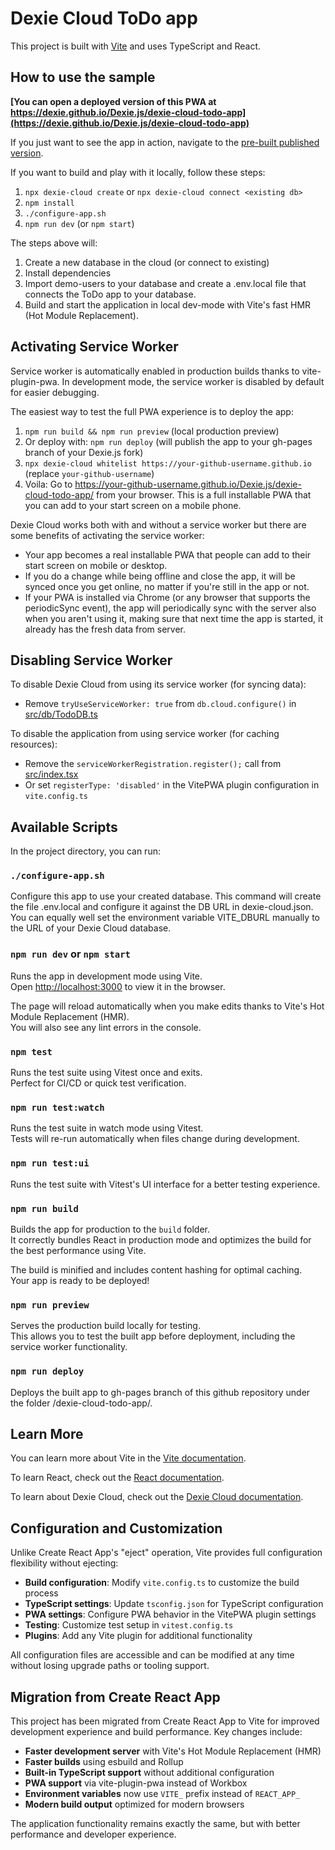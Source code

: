 # Dexie Cloud ToDo app

This project is built with [Vite](https://vitejs.dev/) and uses TypeScript and React.

## How to use the sample

**[You can open a deployed version of this PWA at https://dexie.github.io/Dexie.js/dexie-cloud-todo-app](https://dexie.github.io/Dexie.js/dexie-cloud-todo-app)**

If you just want to see the app in action, navigate to the [pre-built published version](https://dexie.github.io/Dexie.js/dexie-cloud-todo-app/).

If you want to build and play with it locally, follow these steps:

1. `npx dexie-cloud create` or `npx dexie-cloud connect <existing db>`
2. `npm install`
3. `./configure-app.sh`
4. `npm run dev` (or `npm start`)

The steps above will:

1. Create a new database in the cloud (or connect to existing)
2. Install dependencies
3. Import demo-users to your database and create a .env.local file that connects the ToDo app to your database.
4. Build and start the application in local dev-mode with Vite's fast HMR (Hot Module Replacement).

## Activating Service Worker

Service worker is automatically enabled in production builds thanks to vite-plugin-pwa. In development mode, the service worker is disabled by default for easier debugging.

The easiest way to test the full PWA experience is to deploy the app:

1. `npm run build && npm run preview` (local production preview)
2. Or deploy with: `npm run deploy` (will publish the app to your gh-pages branch of your Dexie.js fork)
3. `npx dexie-cloud whitelist https://your-github-username.github.io` (replace `your-github-username`)
4. Voila: Go to https://your-github-username.github.io/Dexie.js/dexie-cloud-todo-app/ from your browser. This is a full installable PWA that you can add to your start screen on a mobile phone.

Dexie Cloud works both with and without a service worker but there are some benefits of activating the service worker:

* Your app becomes a real installable PWA that people can add to their start screen on mobile or desktop.
* If you do a change while being offline and close the app, it will be synced once you get online, no matter if you're still in the app or not.
* If your PWA is installed via Chrome (or any browser that supports the periodicSync event), the app will periodically sync with the server also when you aren't using it, making sure that next time the app is started, it already has the fresh data from server.

## Disabling Service Worker

To disable Dexie Cloud from using its service worker (for syncing data):
* Remove `tryUseServiceWorker: true` from `db.cloud.configure()` in [src/db/TodoDB.ts](https://github.com/dfahlander/Dexie.js/blob/master/samples/dexie-cloud-todo-app/src/db/TodoDB.ts)

To disable the application from using service worker (for caching resources):
* Remove the `serviceWorkerRegistration.register();` call from [src/index.tsx](https://github.com/dfahlander/Dexie.js/blob/master/samples/dexie-cloud-todo-app/src/index.tsx)
* Or set `registerType: 'disabled'` in the VitePWA plugin configuration in `vite.config.ts`

## Available Scripts

In the project directory, you can run:

### `./configure-app.sh`

Configure this app to use your created database.
This command will create the file .env.local and configure it against the DB URL in dexie-cloud.json.
You can equally well set the environment variable VITE_DBURL manually to the URL of your
Dexie Cloud database.

### `npm run dev` or `npm start`

Runs the app in development mode using Vite.\
Open [http://localhost:3000](http://localhost:3000) to view it in the browser.

The page will reload automatically when you make edits thanks to Vite's Hot Module Replacement (HMR).\
You will also see any lint errors in the console.

### `npm test`

Runs the test suite using Vitest once and exits.\
Perfect for CI/CD or quick test verification.

### `npm run test:watch`

Runs the test suite in watch mode using Vitest.\
Tests will re-run automatically when files change during development.

### `npm run test:ui`

Runs the test suite with Vitest's UI interface for a better testing experience.

### `npm run build`

Builds the app for production to the `build` folder.\
It correctly bundles React in production mode and optimizes the build for the best performance using Vite.

The build is minified and includes content hashing for optimal caching.\
Your app is ready to be deployed!

### `npm run preview`

Serves the production build locally for testing.\
This allows you to test the built app before deployment, including the service worker functionality.

### `npm run deploy`

Deploys the built app to gh-pages branch of this github repository under the folder /dexie-cloud-todo-app/.

## Learn More

You can learn more about Vite in the [Vite documentation](https://vitejs.dev/).

To learn React, check out the [React documentation](https://reactjs.org/).

To learn about Dexie Cloud, check out the [Dexie Cloud documentation](https://dexie.org/cloud/docs/).

## Configuration and Customization

Unlike Create React App's "eject" operation, Vite provides full configuration flexibility without ejecting:

- **Build configuration**: Modify `vite.config.ts` to customize the build process
- **TypeScript settings**: Update `tsconfig.json` for TypeScript configuration  
- **PWA settings**: Configure PWA behavior in the VitePWA plugin settings
- **Testing**: Customize test setup in `vitest.config.ts`
- **Plugins**: Add any Vite plugin for additional functionality

All configuration files are accessible and can be modified at any time without losing upgrade paths or tooling support.

## Migration from Create React App

This project has been migrated from Create React App to Vite for improved development experience and build performance. Key changes include:

- **Faster development server** with Vite's Hot Module Replacement (HMR)
- **Faster builds** using esbuild and Rollup
- **Built-in TypeScript support** without additional configuration
- **PWA support** via vite-plugin-pwa instead of Workbox
- **Environment variables** now use `VITE_` prefix instead of `REACT_APP_`
- **Modern build output** optimized for modern browsers

The application functionality remains exactly the same, but with better performance and developer experience.